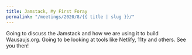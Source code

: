 ```yaml
---
title: Jamstack, My First Foray
permalink: "/meetings/2020/8/{{ title | slug }}/"
---
```


Going to discuss the Jamstack and how we are using it to build Wausaujs.org. Going to be looking at tools like Netlify, 11ty and others. See you then!
